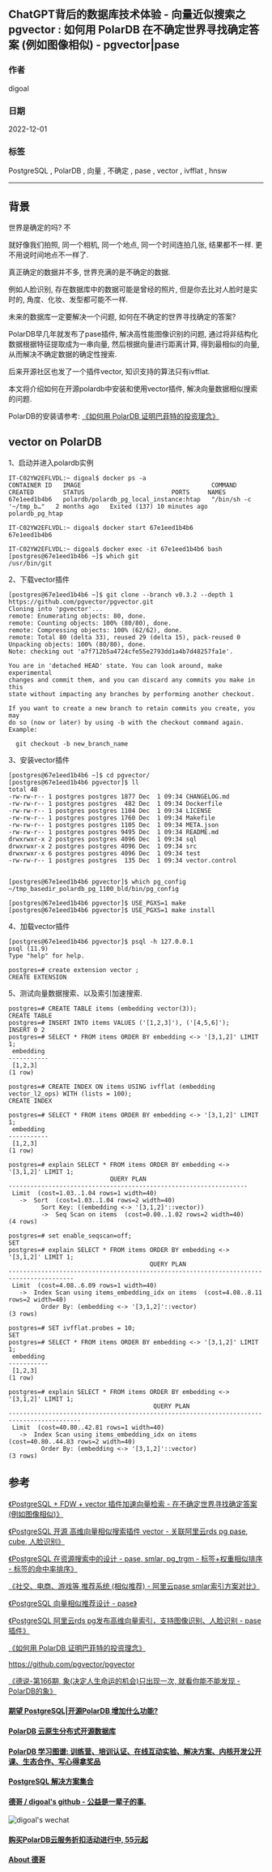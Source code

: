 ## ChatGPT背后的数据库技术体验 - 向量近似搜索之 pgvector : 如何用 PolarDB 在不确定世界寻找确定答案 (例如图像相似) - pgvector|pase      
                                
### 作者                                
digoal                                
                                
### 日期                                
2022-12-01                                
                                
### 标签                                
PostgreSQL , PolarDB , 向量 , 不确定 , pase , vector , ivfflat , hnsw                
                    
----                                
                                
## 背景   
世界是确定的吗? 不  
  
就好像我们拍照, 同一个相机, 同一个地点, 同一个时间连拍几张, 结果都不一样. 更不用说时间地点不一样了.  
  
真正确定的数据并不多, 世界充满的是不确定的数据.   
  
例如人脸识别, 存在数据库中的数据可能是曾经的照片, 但是你去比对人脸时是实时的, 角度、化妆、发型都可能不一样.    
  
未来的数据库一定要解决一个问题, 如何在不确定的世界寻找确定的答案?   
  
PolarDB早几年就发布了pase插件, 解决高性能图像识别的问题, 通过将非结构化数据根据特征提取成为一串向量, 然后根据向量进行距离计算, 得到最相似的向量, 从而解决不确定数据的确定性搜索.   
  
后来开源社区也发了一个插件vector, 知识支持的算法只有ivfflat.  
  
本文将介绍如何在开源polardb中安装和使用vector插件, 解决向量数据相似搜索的问题.    
  
PolarDB的安装请参考: [《如何用 PolarDB 证明巴菲特的投资理念》](../202209/20220908_02.md)    
  
## vector on PolarDB  
  
1、启动并进入polardb实例  
  
```  
IT-C02YW2EFLVDL:~ digoal$ docker ps -a  
CONTAINER ID   IMAGE                                    COMMAND                  CREATED        STATUS                        PORTS     NAMES  
67e1eed1b4b6   polardb/polardb_pg_local_instance:htap   "/bin/sh -c '~/tmp_b…"   2 months ago   Exited (137) 10 minutes ago             polardb_pg_htap  
  
IT-C02YW2EFLVDL:~ digoal$ docker start 67e1eed1b4b6  
67e1eed1b4b6  
  
IT-C02YW2EFLVDL:~ digoal$ docker exec -it 67e1eed1b4b6 bash  
[postgres@67e1eed1b4b6 ~]$ which git  
/usr/bin/git  
```  
  
2、下载vector插件  
  
```  
[postgres@67e1eed1b4b6 ~]$ git clone --branch v0.3.2 --depth 1 https://github.com/pgvector/pgvector.git  
Cloning into 'pgvector'...  
remote: Enumerating objects: 80, done.  
remote: Counting objects: 100% (80/80), done.  
remote: Compressing objects: 100% (62/62), done.  
remote: Total 80 (delta 33), reused 29 (delta 15), pack-reused 0  
Unpacking objects: 100% (80/80), done.  
Note: checking out 'a7f712b5a4724cfe55e2793dd1a4b7d48257fa1e'.  
  
You are in 'detached HEAD' state. You can look around, make experimental  
changes and commit them, and you can discard any commits you make in this  
state without impacting any branches by performing another checkout.  
  
If you want to create a new branch to retain commits you create, you may  
do so (now or later) by using -b with the checkout command again. Example:  
  
  git checkout -b new_branch_name  
```  
  
3、安装vector插件  
  
```  
[postgres@67e1eed1b4b6 ~]$ cd pgvector/  
[postgres@67e1eed1b4b6 pgvector]$ ll  
total 48  
-rw-rw-r-- 1 postgres postgres 1877 Dec  1 09:34 CHANGELOG.md  
-rw-rw-r-- 1 postgres postgres  482 Dec  1 09:34 Dockerfile  
-rw-rw-r-- 1 postgres postgres 1104 Dec  1 09:34 LICENSE  
-rw-rw-r-- 1 postgres postgres 1760 Dec  1 09:34 Makefile  
-rw-rw-r-- 1 postgres postgres 1105 Dec  1 09:34 META.json  
-rw-rw-r-- 1 postgres postgres 9495 Dec  1 09:34 README.md  
drwxrwxr-x 2 postgres postgres 4096 Dec  1 09:34 sql  
drwxrwxr-x 2 postgres postgres 4096 Dec  1 09:34 src  
drwxrwxr-x 6 postgres postgres 4096 Dec  1 09:34 test  
-rw-rw-r-- 1 postgres postgres  135 Dec  1 09:34 vector.control  
  
  
[postgres@67e1eed1b4b6 pgvector]$ which pg_config  
~/tmp_basedir_polardb_pg_1100_bld/bin/pg_config  
  
[postgres@67e1eed1b4b6 pgvector]$ USE_PGXS=1 make  
[postgres@67e1eed1b4b6 pgvector]$ USE_PGXS=1 make install  
```  
  
4、加载vector插件  
  
```  
[postgres@67e1eed1b4b6 pgvector]$ psql -h 127.0.0.1  
psql (11.9)  
Type "help" for help.  
  
postgres=# create extension vector ;  
CREATE EXTENSION  
```  
  
5、测试向量数据搜索、以及索引加速搜索.  
  
```  
postgres=# CREATE TABLE items (embedding vector(3));  
CREATE TABLE  
postgres=# INSERT INTO items VALUES ('[1,2,3]'), ('[4,5,6]');  
INSERT 0 2  
postgres=# SELECT * FROM items ORDER BY embedding <-> '[3,1,2]' LIMIT 1;  
 embedding   
-----------  
 [1,2,3]  
(1 row)  
  
postgres=# CREATE INDEX ON items USING ivfflat (embedding vector_l2_ops) WITH (lists = 100);  
CREATE INDEX  
  
postgres=# SELECT * FROM items ORDER BY embedding <-> '[3,1,2]' LIMIT 1;  
 embedding   
-----------  
 [1,2,3]  
(1 row)  
  
postgres=# explain SELECT * FROM items ORDER BY embedding <-> '[3,1,2]' LIMIT 1;  
                            QUERY PLAN                              
------------------------------------------------------------------  
 Limit  (cost=1.03..1.04 rows=1 width=40)  
   ->  Sort  (cost=1.03..1.04 rows=2 width=40)  
         Sort Key: ((embedding <-> '[3,1,2]'::vector))  
         ->  Seq Scan on items  (cost=0.00..1.02 rows=2 width=40)  
(4 rows)  
  
postgres=# set enable_seqscan=off;  
SET  
postgres=# explain SELECT * FROM items ORDER BY embedding <-> '[3,1,2]' LIMIT 1;  
                                       QUERY PLAN                                         
----------------------------------------------------------------------------------------  
 Limit  (cost=4.08..6.09 rows=1 width=40)  
   ->  Index Scan using items_embedding_idx on items  (cost=4.08..8.11 rows=2 width=40)  
         Order By: (embedding <-> '[3,1,2]'::vector)  
(3 rows)  
  
postgres=# SET ivfflat.probes = 10;  
SET  
postgres=# SELECT * FROM items ORDER BY embedding <-> '[3,1,2]' LIMIT 1;  
 embedding   
-----------  
 [1,2,3]  
(1 row)  
  
postgres=# explain SELECT * FROM items ORDER BY embedding <-> '[3,1,2]' LIMIT 1;  
                                        QUERY PLAN                                          
------------------------------------------------------------------------------------------  
 Limit  (cost=40.80..42.81 rows=1 width=40)  
   ->  Index Scan using items_embedding_idx on items  (cost=40.80..44.83 rows=2 width=40)  
         Order By: (embedding <-> '[3,1,2]'::vector)  
(3 rows)  
```  
  
## 参考  
[《PostgreSQL + FDW + vector 插件加速向量检索 - 在不确定世界寻找确定答案 (例如图像相似)》](../202203/20220302_01.md)    
  
[《PostgreSQL 开源 高维向量相似搜索插件 vector - 关联阿里云rds pg pase, cube, 人脸识别》](../202105/20210514_03.md)    
  
[《PostgreSQL 在资源搜索中的设计 - pase, smlar, pg_trgm - 标签+权重相似排序 - 标签的命中率排序》](../202009/20200930_01.md)    
  
[《社交、电商、游戏等 推荐系统 (相似推荐) - 阿里云pase smlar索引方案对比》](../202004/20200421_01.md)    
  
[《PostgreSQL 向量相似推荐设计 - pase》](../202004/20200424_01.md)    
  
[《PostgreSQL 阿里云rds pg发布高维向量索引，支持图像识别、人脸识别 - pase 插件》](../201912/20191219_02.md)    
  
[《如何用 PolarDB 证明巴菲特的投资理念》](../202209/20220908_02.md)    
  
https://github.com/pgvector/pgvector  
  
[《德说-第166期, 象(决定人生命运的机会)只出现一次, 就看你能不能发现 - PolarDB的象》](../202210/20221025_06.md)    
  
  
#### [期望 PostgreSQL|开源PolarDB 增加什么功能?](https://github.com/digoal/blog/issues/76 "269ac3d1c492e938c0191101c7238216")
  
  
#### [PolarDB 云原生分布式开源数据库](https://github.com/ApsaraDB "57258f76c37864c6e6d23383d05714ea")
  
  
#### [PolarDB 学习图谱: 训练营、培训认证、在线互动实验、解决方案、内核开发公开课、生态合作、写心得拿奖品](https://www.aliyun.com/database/openpolardb/activity "8642f60e04ed0c814bf9cb9677976bd4")
  
  
#### [PostgreSQL 解决方案集合](../201706/20170601_02.md "40cff096e9ed7122c512b35d8561d9c8")
  
  
#### [德哥 / digoal's github - 公益是一辈子的事.](https://github.com/digoal/blog/blob/master/README.md "22709685feb7cab07d30f30387f0a9ae")
  
  
![digoal's wechat](../pic/digoal_weixin.jpg "f7ad92eeba24523fd47a6e1a0e691b59")
  
  
#### [购买PolarDB云服务折扣活动进行中, 55元起](https://www.aliyun.com/activity/new/polardb-yunparter?userCode=bsb3t4al "e0495c413bedacabb75ff1e880be465a")
  
  
#### [About 德哥](https://github.com/digoal/blog/blob/master/me/readme.md "a37735981e7704886ffd590565582dd0")
  
